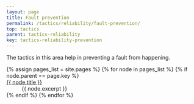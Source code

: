 ```yaml
---
layout: page
title: Fault prevention
permalink: /tactics/reliability/fault-prevention/
top: tactics
parent: tactics-reliability
key: tactics-reliability-prevention
---
```


The tactics in this area help in preventing a fault from happening.

<dl>
{% assign pages_list = site.pages %}
{% for node in pages_list %}
    {% if node.parent == page.key %}
        <dt>
            <a href="{{ node.url | relative_url }}">{{ node.title }}</a>
        </dt>
        <dd>{{ node.excerpt }}</dd>
    {% endif %}
{% endfor %}
</dl>
